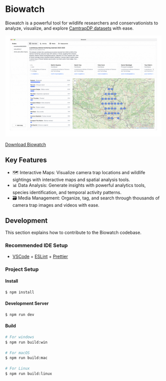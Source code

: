 # Biowatch

Biowatch is a powerful tool for wildlife researchers and conservationists to
analyze, visualize, and explore [CamtrapDP
datasets](https://camtrap-dp.tdwg.org/) with ease.

![Overview](./docs/assets/images/overview-biowatch.gif)

[Download Biowatch](https://www.earthtoolsmaker.org/tools/biowatch/)

## Key Features

- 🗺️ Interactive Maps: Visualize camera trap locations and wildlife sightings
with interactive maps and spatial analysis tools.
- 📊 Data Analysis: Generate insights with powerful analytics tools, species
identification, and temporal activity patterns.
- 🗃️ Media Management: Organize, tag, and search through thousands of camera
trap images and videos with ease.

## Development

This section explains how to contribute to the Biowatch codebase.

### Recommended IDE Setup

- [VSCode](https://code.visualstudio.com/) + [ESLint](https://marketplace.visualstudio.com/items?itemName=dbaeumer.vscode-eslint) + [Prettier](https://marketplace.visualstudio.com/items?itemName=esbenp.prettier-vscode)

### Project Setup

#### Install

```bash
$ npm install
```

#### Development Server

```bash
$ npm run dev
```

#### Build

```bash
# For windows
$ npm run build:win

# For macOS
$ npm run build:mac

# For Linux
$ npm run build:linux
```
